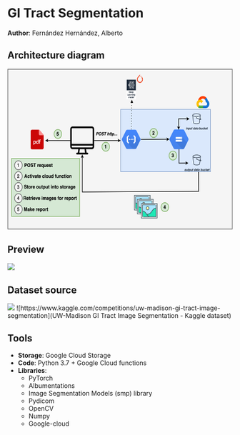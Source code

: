 # GI Tract Segmentation
__Author__: Fernández Hernández, Alberto

## Architecture diagram

<p align="center">
<img src="https://github.com/AlbertoUAH/gi-tract-segmentation/blob/main/media/diagram.png" class="center" width="600" height="360"/>
</p>
 
 
## Preview
<img src="https://github.com/AlbertoUAH/gi-tract-segmentation/blob/main/media/readme-video.gif"/>

## Dataset source
<img src="https://brand.wisc.edu/content/uploads/2016/11/uw-crest-color-300x180.png"/>
![https://www.kaggle.com/competitions/uw-madison-gi-tract-image-segmentation](UW-Madison GI Tract Image Segmentation - Kaggle dataset)


## Tools

* __Storage__: Google Cloud Storage
* __Code__: Python 3.7 + Google Cloud functions
* __Libraries__:
  * PyTorch
  * Albumentations
  * Image Segmentation Models (smp) library
  * Pydicom
  * OpenCV
  * Numpy
  * Google-cloud
